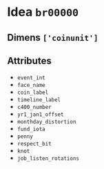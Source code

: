 # Idea `br00000`

## Dimens `['coinunit']`

## Attributes
- `event_int`
- `face_name`
- `coin_label`
- `timeline_label`
- `c400_number`
- `yr1_jan1_offset`
- `monthday_distortion`
- `fund_iota`
- `penny`
- `respect_bit`
- `knot`
- `job_listen_rotations`
